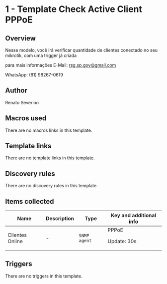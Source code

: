 # 1 - Template Check Active Client PPPoE

## Overview

Nesse modelo, você irá verificar quantidade de clientes conectado no seu mikrotik, com uma trigger já criada 


para mais informações E-Mail: [rsg.sp.gov@gmail.com](mailto:rsg.sp.gov@gmail.com)


WhatsApp: (81) 98267-0619

## Author

Renato Severino

## Macros used

There are no macros links in this template.

## Template links

There are no template links in this template.

## Discovery rules

There are no discovery rules in this template.

## Items collected

|Name|Description|Type|Key and additional info|
|----|-----------|----|----|
|Clientes Online|<p>-</p>|`SNMP agent`|PPPoE<p>Update: 30s</p>|
## Triggers

There are no triggers in this template.

